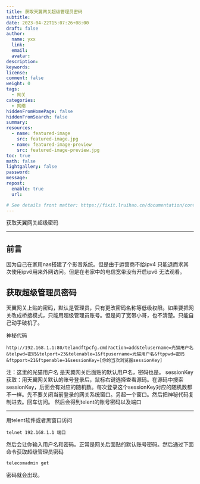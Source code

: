 ```yaml
---
title: 获取天翼网关超级管理员密码
subtitle:
date: 2023-04-22T15:07:26+08:00
draft: false
author:
  name: yxx
  link:
  email:
  avatar:
description:
keywords:
license:
comment: false
weight: 0
tags:
  - 网关
categories:
  - 网络
hiddenFromHomePage: false
hiddenFromSearch: false
summary:
resources:
  - name: featured-image
    src: featured-image.jpg
  - name: featured-image-preview
    src: featured-image-preview.jpg
toc: true
math: false
lightgallery: false
password:
message:
repost:
  enable: true
  url:

# See details front matter: https://fixit.lruihao.cn/documentation/content/#front-matter
---
```

获取天翼网关超级密码
<!--more-->
***

## 前言
因为自己在家用nas搭建了个影音系统。但是由于运营商不给ipv4 只能退而求其次使用ipv6用来外网访问。但是在老家中的电信宽带没有开启ipv6 无法观看。

## 获取超级管理员密码
天翼网关上贴的密码，默认是管理员，只有更改密码名称等低级权限。如果要把网关改成桥接模式，只能用超级管理员账号。但是问了宽带小哥，也不清楚。只能自己动手破机了。

神秘代码
```
http://192.168.1.1:80/telandftpcfg.cmd?action=add&telusername=光猫用户名&telpwd=密码&telport=23&telenable=1&ftpusername=光猫用户名&ftppwd=密码&ftpport=21&ftpenable=1&sessionKey=[你的当次浏览器sessionKey]
```
注：这里的光猫用户名 是天翼网关后面贴的默认用户名，密码也是。
sessionKey获取：用天翼网关默认的账号登录后，鼠标右键选择查看源码。在源码中搜索sessionKey，后面会有对应的随机数。每次登录这个sessionKey对应的随机数都不一样。先不要关闭当前登录的网关系统窗口。另起一个窗口。然后把神秘代码复制进去。回车访问。
然后会得到telent的账号密码以及端口

***
用telent软件或者黑窗口访问
```
telnet 192.168.1.1 端口
```
然后会让你输入用户名和密码。正常是网关后面贴的默认账号密码。然后通过下面命令获取超级管理员密码

```
telecomadmin get
```
密码就会出现。